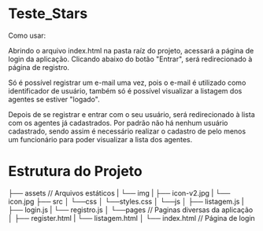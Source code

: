 
# Teste_Stars

Como usar:

Abrindo o arquivo index.html na pasta raíz do projeto, acessará a página de login da aplicação. Clicando abaixo do botão "Entrar", será redirecionado à página de registro. 

Só é possível registrar um e-mail uma vez, pois o e-mail é utilizado como identificador de usuário, também só é possível visualizar a listagem dos agentes se estiver "logado".

Depois de se registrar e entrar com o seu usuário, será redirecionado à lista com os agentes já cadastrados. Por padrão não há nenhum usuário cadastrado, sendo assim é necessário realizar o cadastro de pelo menos um funcionário para poder visualizar a lista dos agentes.

# Estrutura do Projeto

├── assets // Arquivos estáticos
|   └── img
|       ├── icon-v2.jpg
|       └── icon.jpg
├── src
│   └──css
│       └──styles.css
│   └──js
│       ├── listagem.js
|       ├── login.js
|       └── registro.js
│   └──pages // Paginas diversas da aplicação
│       ├── register.html
|       └── listagem.html
│
└── index.html // Página de login
